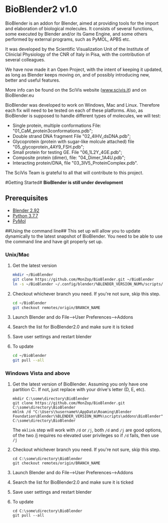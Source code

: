 # BioBlender2 v1.0
BioBlender is an addon for Blender, aimed at providing tools for the import and elaboration of biological molecules.
It consists of several functions, some executed by Blender and/or its Game Engine, and some others performed by external programs, such as PyMOL, APBS etc.

It was developed by the Scientific Visualization Unit of the Institute of Cliniclal Physiology of the CNR of Italy in Pisa, with the contribution of several colleagues.

We have now made it an Open Project, with the intent of keeping it updated, as long as Blender keeps moving on, and of possibly introducing new, better and useful features.

More info can be found on the SciVis website (www.scivis.it) and on BioBlender.eu

BioBlender was developed to work on Windows, Mac and Linux. Therefore each fix will need to be tested on each of these platforms.
Also, as BioBlender is supposed to handle different types of molecules, we will test:

  - Single protein, multiple conformations File: "01_CaM_protein3conformations.pdb";
  - Double strand DNA fragment  File  "02_4IHV_dsDNA.pdb";
  - Glycoprotein (protein with sugar-like molcule attached) file "05_glycoprotein_4AY9_FSH.pdb";
  - Small protein for testing GE. File "06_1L2Y_4GE.pdb";
  - Composite protein (dimer), file: "04_Dimer_1A4U.pdb";
  - Interacting protein/DNA, file "03_3IV5_ProteinComplex.pdb".

The SciVis Team is grateful to all that will contribute to this project.

#Getting Started#
**BioBlender is still under development**

## Prerequisites ##
- [Blender 2.92](http://www.blender.org/)
- [Python 3.7.7](https://www.python.org/downloads/)
- [PyMol](http://sourceforge.net/projects/pymol/?source=directory)

##Using the command line##
This set up will allow you to update dynamically to the latest snapshot of BioBlender. You need to be able to use the command line and have git properly set up.
### Unix/Mac ###
1. Get the latest version
   ```bash
   mkdir ~/BioBlender
   git clone https://github.com/MonZop/BioBlender.git ~/BioBlender
   ln -s ~/BioBlender ~/.config/blender/%BLENDER_VERSION_NUM%/scripts/addons/BioBlender
   ```

2. Checkout whichever branch you need. If you're not sure, skip this step.
   ```bash
   cd ~/BioBlender
   git checkout remotes/origin/BRANCH_NAME
   ```

3. Launch Blender and do File-->User Preferences-->Addons

4. Search the list for BioBlender2.0 and make sure it is ticked

5. Save user settings and restart blender

6. To update
   ```bash
   cd ~/BioBlender
   git pull --all
   ```

### Windows Vista and above ###
1. Get the latest version of BioBlender.
    Assuming you only have one partition C:. If not, just replace with your drive's letter (D, E, etc).

    ```dos
    mkdir C:\some\directory\BioBlender
    git clone https://github.com/MonZop/BioBlender.git C:\some\directory\BioBlender
    mklnk /d "C:\Users\%username%\AppData\Roaming\Blender Foundation\Blender\%BLENDER_VERSION_NUM%\scripts\addons\BioBlender" C:\some\directory\BioBlender
    ```
    The ```mklink``` step will work with ```/d``` or ```/j```, both ```/d``` and ```/j``` are good options, of the two /j requires no elevated user privileges so if ```/d``` fails, then use ```/j```

2. Checkout whichever branch you need. If you're not sure, skip this step.

   ```dos
   cd C:\some\directory\BioBlender
   git checkout remotes/origin/BRANCH_NAME
   ```
3. Launch Blender and do File-->User Preferences-->Addons

4. Search the list for BioBlender2.0 and make sure it is ticked

5. Save user settings and restart blender

6. To update
   ```dos
   cd C:\some\directory\BioBlender
   git pull --all
   ```


